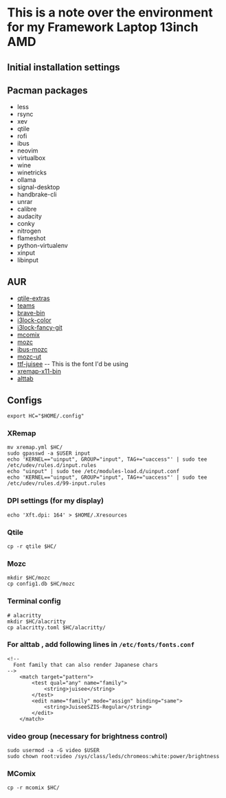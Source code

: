 # This is a note over the environment for my Framework Laptop 13inch AMD

## Initial installation settings

## Pacman packages

* less
* rsync
* xev
* qtile
* rofi
* ibus
* neovim
* virtualbox
* wine
* winetricks
* ollama
* signal-desktop
* handbrake-cli
* unrar
* calibre
* audacity
* conky
* nitrogen
* flameshot
* python-virtualenv
* xinput
* libinput

## AUR

* [qtile-extras](https://aur.archlinux.org/packages/qtile-extras)
* [teams](https://aur.archlinux.org/packages/teams)
* [brave-bin](https://aur.archlinux.org/packages/brave-bin)
* [i3lock-color](https://aur.archlinux.org/packages/i3lock-color)
* [i3lock-fancy-git](https://aur.archlinux.org/packages/i3lock-fancy-git)
* [mcomix](https://aur.archlinux.org/packages/mcomix)
* [mozc](https://aur.archlinux.org/packages/mozc)
* [ibus-mozc](https://aur.archlinux.org/packages/ibus-mozc)
* [mozc-ut](https://aur.archlinux.org/packages/mozc-ut)
* [ttf-juisee](https://aur.archlinux.org/packages/ttf-juisee) -- This is the font I'd be using
* [xremap-x11-bin](https://aur.archlinux.org/packages/xremap-x11-bin)
* [alttab](https://aur.archlinux.org/packages/alttab)

## Configs

```
export HC="$HOME/.config"
```

### XRemap
```
mv xremap.yml $HC/
sudo gpasswd -a $USER input
echo 'KERNEL=="uinput", GROUP="input", TAG+="uaccess"' | sudo tee /etc/udev/rules.d/input.rules
echo "uinput" | sudo tee /etc/modules-load.d/uinput.conf
echo 'KERNEL=="uinput", GROUP="input", TAG+="uaccess"' | sudo tee /etc/udev/rules.d/99-input.rules
```

### DPI settings (for my display)

```
echo 'Xft.dpi: 164' > $HOME/.Xresources
```

### Qtile

```
cp -r qtile $HC/
```

### Mozc
```
mkdir $HC/mozc
cp config1.db $HC/mozc
```

### Terminal config
```
# alacritty
mkdir $HC/alacritty
cp alacritty.toml $HC/alacritty/
```

### For alttab , add following lines in `/etc/fonts/fonts.conf`
```
<!--
  Font family that can also render Japanese chars
-->
	<match target="pattern">
		<test qual="any" name="family">
			<string>juisee</string>
		</test>
		<edit name="family" mode="assign" binding="same">
			<string>JuiseeSZIS-Regular</string>
		</edit>
	</match>
```

### video group (necessary for brightness control)
```
sudo usermod -a -G video $USER
sudo chown root:video /sys/class/leds/chromeos:white:power/brightness
```

### MComix
```
cp -r mcomix $HC/
```

